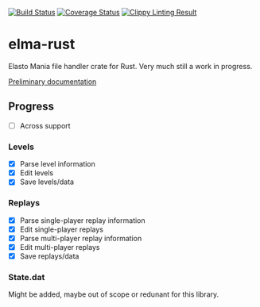 [![Build Status](https://travis-ci.org/hexjelly/elma-rust.svg?branch=master)](https://travis-ci.org/hexjelly/elma-rust) [![Coverage Status](https://coveralls.io/repos/github/hexjelly/elma-rust/badge.svg?branch=master)](https://coveralls.io/github/hexjelly/elma-rust?branch=master) [![Clippy Linting Result](https://clippy.bashy.io/github/hexjelly/elma-rust/master/badge.svg)](https://clippy.bashy.io/github/hexjelly/elma-rust/master/log)

# elma-rust

Elasto Mania file handler crate for Rust. Very much still a work in progress.

[Preliminary documentation](http://hexjelly.github.io/elma-rust/elma/)

## Progress

-   [ ] Across support

### Levels

-   [x] Parse level information
-   [x] Edit levels
-   [x] Save levels/data

### Replays

-   [x] Parse single-player replay information
-   [x] Edit single-player replays
-   [x] Parse multi-player replay information
-   [x] Edit multi-player replays
-   [x] Save replays/data

### State.dat

Might be added, maybe out of scope or redunant for this library.
